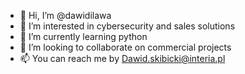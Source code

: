 - 👋 Hi, I’m @dawidilawa
- 👀 I’m interested in cybersecurity and sales solutions
- 🌱 I’m currently learning python
- 💞️ I’m looking to collaborate on commercial projects
- 📫 You can reach me by Dawid.skibicki@interia.pl 

<!---
dawidilawa/dawidilawa is a ✨ special ✨ repository because its `README.md` (this file) appears on your GitHub profile..
--->

